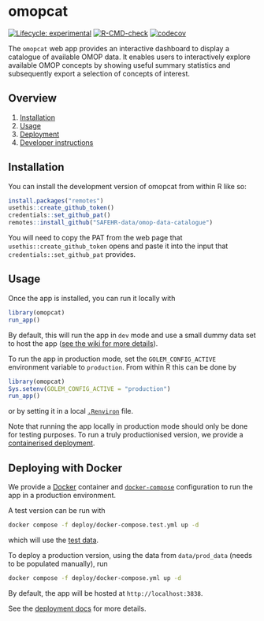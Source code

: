 # omopcat

<!-- badges: start -->
[![Lifecycle: experimental](https://img.shields.io/badge/lifecycle-experimental-orange.svg)](https://lifecycle.r-lib.org/articles/stages.html#experimental)
[![R-CMD-check](https://github.com/SAFEHR-data/omop-data-catalogue/actions/workflows/R-CMD-check.yaml/badge.svg)](https://github.com/SAFEHR-data/omop-data-catalogue/actions/workflows/R-CMD-check.yaml)
[![codecov](https://codecov.io/gh/SAFEHR-data/omop-data-catalogue/graph/badge.svg?token=51UZPgLZMZ)](https://codecov.io/gh/SAFEHR-data/omop-data-catalogue)
<!-- badges: end -->

The `omopcat` web app provides an interactive dashboard to display a catalogue of available OMOP data. It enables
users to interactively explore available OMOP concepts by showing useful summary statistics
and subsequently export a selection of concepts of interest.

## Overview

1. [Installation](#installation)
1. [Usage](#usage)
1. [Deployment](#deploying-with-docker)
1. [Developer instructions](https://github.com/SAFEHR-data/omop-data-catalogue/wiki/)

## Installation

You can install the development version of omopcat from within R like so:

```r
install.packages("remotes")
usethis::create_github_token()
credentials::set_github_pat()
remotes::install_github("SAFEHR-data/omop-data-catalogue")
```

You will need to copy the PAT from the web page that `usethis::create_github_token`
opens and paste it into the input that `credentials::set_github_pat` provides.

## Usage

Once the app is installed, you can run it locally with

```r
library(omopcat)
run_app()
```

By default, this will run the app in `dev` mode and use a small dummy data set to host the app 
([see the wiki for more details](https://github.com/SAFEHR-data/omop-data-catalogue/wiki/Data)).

To run the app in production mode, set the `GOLEM_CONFIG_ACTIVE` environment variable to `production`.
From within R this can be done by

```r
library(omopcat)
Sys.setenv(GOLEM_CONFIG_ACTIVE = "production")
run_app()
```

or by setting it in a local [`.Renviron`](https://usethis.r-lib.org/reference/edit.html) file.

Note that running the app locally in production mode should only be done for testing purposes.
To run a truly productionised version, we provide a [containerised deployment](#deployment).

## Deploying with Docker

We provide a [Docker](https://www.docker.com/) container and [`docker-compose`](https://docs.docker.com/compose/)
configuration to run the app in a production environment.

A test version can be run with

```sh
docker compose -f deploy/docker-compose.test.yml up -d
```

which will use the [test data](./data/test_data).

To deploy a production version, using the data from `data/prod_data` (needs to be populated manually), run

```sh
docker compose -f deploy/docker-compose.yml up -d
```

By default, the app will be hosted at `http://localhost:3838`.

See the [deployment docs](./deploy/README.md) for more details.
